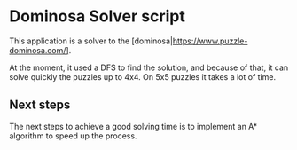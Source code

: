 # Dominosa Solver script

This application is a solver to the [dominosa|https://www.puzzle-dominosa.com/].

At the moment, it used a DFS to find the solution, and because of that, it can solve quickly the puzzles up to 4x4. On 5x5 puzzles it takes a lot of time. 

## Next steps

The next steps to achieve a good solving time is to implement an A* algorithm to speed up the process.